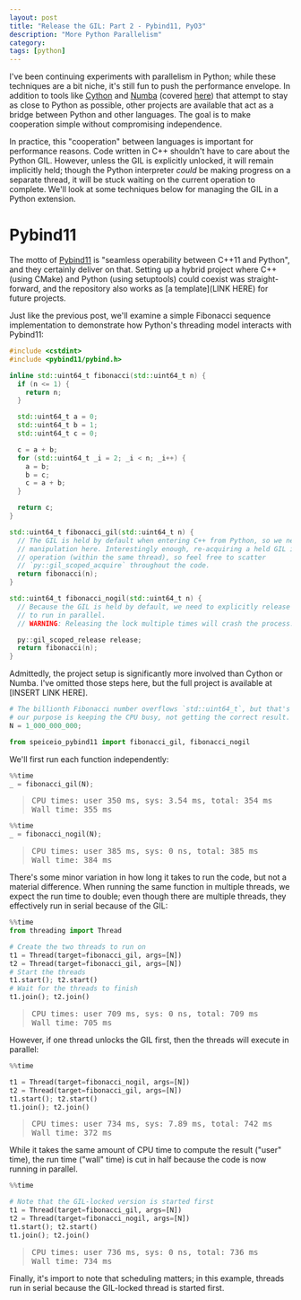 ```yaml
---
layout: post
title: "Release the GIL: Part 2 - Pybind11, PyO3"
description: "More Python Parallelism"
category:
tags: [python]
---
```


I've been continuing experiments with parallelism in Python; while these techniques are a bit niche,
it's still fun to push the performance envelope. In addition to tools like
[Cython](https://cython.org/) and [Numba](https://numba.pydata.org/) (covered
[here](//2019/12/release-the-gil.html)) that attempt to stay as close to Python as possible, other
projects are available that act as a bridge between Python and other languages. The goal is to make
cooperation simple without compromising independence.

In practice, this "cooperation" between languages is important for performance reasons. Code written
in C++ shouldn't have to care about the Python GIL. However, unless the GIL is explicitly unlocked,
it will remain implicitly held; though the Python interpreter _could_ be making progress on a
separate thread, it will be stuck waiting on the current operation to complete. We'll look at some
techniques below for managing the GIL in a Python extension.

# Pybind11

The motto of [Pybind11](https://github.com/pybind/pybind11) is "seamless operability between C++11
and Python", and they certainly deliver on that. Setting up a hybrid project where C++ (using CMake)
and Python (using setuptools) could coexist was straight-forward, and the repository also works as
[a template](LINK HERE) for future projects.

Just like the previous post, we'll examine a simple Fibonacci sequence implementation to demonstrate
how Python's threading model interacts with Pybind11:

```c++
#include <cstdint>
#include <pybind11/pybind.h>

inline std::uint64_t fibonacci(std::uint64_t n) {
  if (n <= 1) {
    return n;
  }

  std::uint64_t a = 0;
  std::uint64_t b = 1;
  std::uint64_t c = 0;

  c = a + b;
  for (std::uint64_t _i = 2; _i < n; _i++) {
    a = b;
    b = c;
    c = a + b;
  }

  return c;
}

std::uint64_t fibonacci_gil(std::uint64_t n) {
  // The GIL is held by default when entering C++ from Python, so we need no
  // manipulation here. Interestingly enough, re-acquiring a held GIL is a safe
  // operation (within the same thread), so feel free to scatter
  // `py::gil_scoped_acquire` throughout the code.
  return fibonacci(n);
}

std::uint64_t fibonacci_nogil(std::uint64_t n) {
  // Because the GIL is held by default, we need to explicitly release it here
  // to run in parallel.
  // WARNING: Releasing the lock multiple times will crash the process.

  py::gil_scoped_release release;
  return fibonacci(n);
}
```

Admittedly, the project setup is significantly more involved than Cython or Numba. I've omitted
those steps here, but the full project is available at [INSERT LINK HERE].

```python
# The billionth Fibonacci number overflows `std::uint64_t`, but that's OK;
# our purpose is keeping the CPU busy, not getting the correct result.
N = 1_000_000_000;

from speiceio_pybind11 import fibonacci_gil, fibonacci_nogil
```

We'll first run each function independently:

```python
%%time
_ = fibonacci_gil(N);
```

> <pre>
> CPU times: user 350 ms, sys: 3.54 ms, total: 354 ms
> Wall time: 355 ms
> </pre>

```python
%%time
_ = fibonacci_nogil(N);
```

> <pre>
> CPU times: user 385 ms, sys: 0 ns, total: 385 ms
> Wall time: 384 ms
> </pre>

There's some minor variation in how long it takes to run the code, but not a material difference.
When running the same function in multiple threads, we expect the run time to double; even though
there are multiple threads, they effectively run in serial because of the GIL:

```python
%%time
from threading import Thread

# Create the two threads to run on
t1 = Thread(target=fibonacci_gil, args=[N])
t2 = Thread(target=fibonacci_gil, args=[N])
# Start the threads
t1.start(); t2.start()
# Wait for the threads to finish
t1.join(); t2.join()
```

> <pre>
> CPU times: user 709 ms, sys: 0 ns, total: 709 ms
> Wall time: 705 ms
> </pre>

However, if one thread unlocks the GIL first, then the threads will execute in parallel:

```python
%%time

t1 = Thread(target=fibonacci_nogil, args=[N])
t2 = Thread(target=fibonacci_gil, args=[N])
t1.start(); t2.start()
t1.join(); t2.join()
```

> <pre>
> CPU times: user 734 ms, sys: 7.89 ms, total: 742 ms
> Wall time: 372 ms
> </pre>

While it takes the same amount of CPU time to compute the result ("user" time), the run time ("wall"
time) is cut in half because the code is now running in parallel.

```python
%%time

# Note that the GIL-locked version is started first
t1 = Thread(target=fibonacci_gil, args=[N])
t2 = Thread(target=fibonacci_nogil, args=[N])
t1.start(); t2.start()
t1.join(); t2.join()
```

> <pre>
> CPU times: user 736 ms, sys: 0 ns, total: 736 ms
> Wall time: 734 ms
> </pre>

Finally, it's import to note that scheduling matters; in this example, threads run in serial because
the GIL-locked thread is started first.
